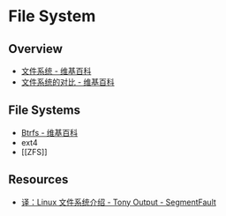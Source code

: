 # File System

## Overview

- [文件系统 - 维基百科](https://zh.wikipedia.org/wiki/%E6%96%87%E4%BB%B6%E7%B3%BB%E7%BB%9F)
- [文件系统的对比 - 维基百科](https://zh.wikipedia.org/wiki/%E6%96%87%E4%BB%B6%E7%B3%BB%E7%BB%9F%E7%9A%84%E5%AF%B9%E6%AF%94)

## File Systems

- [Btrfs - 维基百科](https://zh.wikipedia.org/wiki/Btrfs)
- ext4
- [[ZFS]]

## Resources

- [译：Linux 文件系统介绍 - Tony Output - SegmentFault](https://segmentfault.com/a/1190000012527631)
